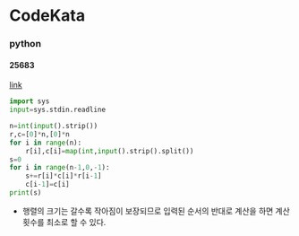 # CodeKata
### python
#### 25683
[link](https://www.acmicpc.net/problem/25683)
```python
import sys
input=sys.stdin.readline

n=int(input().strip())
r,c=[0]*n,[0]*n
for i in range(n):
    r[i],c[i]=map(int,input().strip().split())
s=0
for i in range(n-1,0,-1):
    s+=r[i]*c[i]*r[i-1]
    c[i-1]=c[i]
print(s)
```
- 행렬의 크기는 갈수록 작아짐이 보장되므로 입력된 순서의 반대로 계산을 하면 계산횟수를 최소로 할 수 있다. 
